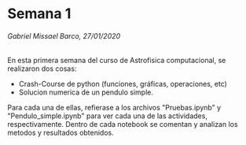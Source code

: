 # Semana 1
###### Gabriel Missael Barco, 27/01/2020

En esta primera semana del curso de Astrofisica computacional, se realizaron dos cosas:

- Crash-Course de python (funciones, gráficas, operaciones, etc)
- Solucion numerica de un pendulo simple.

Para cada una de ellas, refierase a los archivos "Pruebas.ipynb" y "Pendulo_simple.ipynb" para ver cada una de las actividades, respectivamente. Dentro de cada notebook se comentan y analizan los metodos y resultados obtenidos.